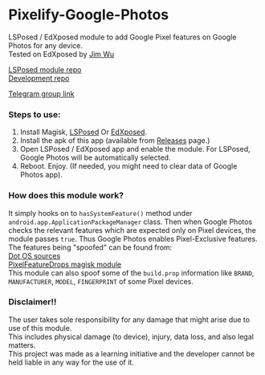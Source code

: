 # Pixelify-Google-Photos

LSPosed / EdXposed module to add Google Pixel features on Google Photos for any device.  
Tested on EdXposed by [Jim Wu](https://github.com/MlgmXyysd)

[LSPosed module repo](https://github.com/Xposed-Modules-Repo/google.hates.pixel_unlocker.git)  
[Development repo](https://github.com/BaltiApps/Pixelify-Google-Photos.git)

[Telegram group link](https://t.me/PixelUnlocker)

### Steps to use:

1. Install Magisk, [LSPosed](https://github.com/LSPosed/LSPosed)
   Or [EdXposed](https://github.com/ElderDrivers/EdXposed).
2. Install the apk of this app (available
   from [Releases](https://github.com/BaltiApps/Pixelify-Google-Photos/releases) page.)
3. Open LSPosed / EdXposed app and enable the module. For LSPosed, Google Photos will be
   automatically selected.
4. Reboot. Enjoy. (If needed, you might need to clear data of Google Photos app).

### How does this module work?

It simply hooks on to `hasSystemFeature()` method under `android.app.ApplicationPackageManager`
class.
Then when Google Photos checks the relevant features which are expected only on Pixel devices, the
module passes `true`.
Thus Google Photos enables Pixel-Exclusive features.  
The features being "spoofed" can be found from:  
[Dot OS sources](https://github.com/DotOS/android_vendor_dot/blob/55f1c26bb6dbb1175d96cf538ae113618caf7d06/prebuilt/common/etc/pixel_2016_exclusive.xml)  
[PixelFeatureDrops magisk module](https://github.com/ayush5harma/PixelFeatureDrops/tree/master/system/etc/sysconfig)  
This module can also spoof some of the `build.prop` information
like `BRAND`, `MANUFACTURER`, `MODEL`, `FINGERPRINT` of some Pixel devices.

### Disclaimer!!

The user takes sole responsibility for any damage that might arise due to use of this module.  
This includes physical damage (to device), injury, data loss, and also legal matters.  
This project was made as a learning initiative and the developer cannot be held liable in any way
for the use of it.
